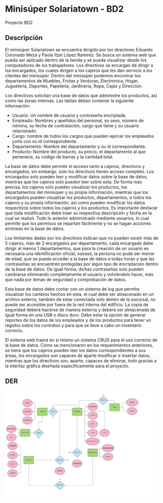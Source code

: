 # Minisúper Solariatown - BD2
Proyecto BD2
## Descripción
El minisúper Solariatown se encuentra dirigido por los directores Eduardo Coronado Meza y Paola Itzel López Ramírez. Se busca un sistema web que pueda ser aplicado dentro de la tienda y se pueda visualizar desde los computadores de los trabajadores. Los directivos se encargan de dirigir a los encargados, los cuales dirigen a los cajeros que les dan servicio a los clientes del minisúper. Dentro del minisúper podemos encontrar los departamentos de Muebles, Frutas y Verduras, Electrónica, Hogar, Juguetería, Deportes, Papelería, Jardinería, Ropa, Cajas y Dirección.

Los directivos solicitan una base de datos que administre los productos, así como las zonas internas.
Las tablas deben contener la siguiente información:
-	Usuario: Un nombre de usuario y contraseña encriptada.
-	Empleado: Nombres y apellidos del personal, su sexo, número de nómina, su fecha de contratación, cargo que tiene y su usuario relacionado.
-	Cargo: nombre de todos los cargos que pueden ejercer los empleados junto con su id correspondiente.
-	Departamento: Nombre del departamento y su id correspondiente.
-	Producto: Nombre del producto, su precio, el departamento al que pertenece, su código de barras y la cantidad total.

La base de datos debe permitir el acceso tanto a cajeros, directivos y encargados, sin embargo, solo los directivos tienen acceso completo. Los encargados solo pueden leer y modificar datos sobre la base de datos, mientras que los cajeros solo pueden leer sobre esta. De forma más precisa, los cajeros solo pueden visualizar los productos, los departamentos del minisúper y su propia información, mientras que los encargados pueden visualizar los productos, departamentos, a todos los cajeros y su propia información; así como pueden modificar los datos respectivos sobre todos los cajeros y los productos. Es importante destacar que toda modificación debe traer su respectiva descripción y fecha en la cual se realizó. Todo lo anterior administrado mediante usuarios, lo cual permite que los permisos se repartan fácilmente y no se hagan acciones erróneas en la base de datos.

Los limitantes dadas por los directivos indican que no pueden existir más de 5 cajeros, más de 2 encargados por departamento, cada encargado debe dirigir al menos 1 departamentos, que para la creación de un usuario es necesaria una identificación oficial, osease, la persona no pude ser menor de edad, que se pueda acceder a la base de datos a todas horas y que las contraseñas se encuentren protegidas por algún tipo de encriptación dentro de la base de datos. De igual forma, dichas contraseñas solo pueden cambiarse eliminando completamente el usuario y volviéndolo hacer, más que nada por temas de seguridad y comprobación de datos.

Esta base de datos debe contar con un sistema de log que permita visualizar los cambios hechos en esta, el cual debe ser almacenado en un archivo externo, también de estar conectada solo dentro de la sucursal, no puede ser accesible por fuera de la red interna del edificio. La copia de seguridad deberá hacerse de manera externa y deberá ser almacenada de igual forma en una USB o disco duro. Debe estar la opción de generar reportes de los datos de los empleados y de los productos para tener un registro sobre los contratos y para que se lleve a cabo un inventario correcto.

El sistema web traerá en sí mismo un sistema CRUD para el uso correcto de la base de datos. Como se mencionaron en los requerimientos anteriores, se tiene que los cajeros pueden leer los datos correspondientes a sus áreas, los encargados son capaces de aparte modificar e insertar datos, mientras que los directivos son, aparte, capaces de eliminar, todo gracias a la interfaz gráfica diseñada específicamente para el proyecto. 


## DER

![DER](/img/DER.png)